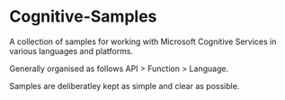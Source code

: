 # Cognitive-Samples
A collection of samples for working with Microsoft Cognitive Services in various languages and platforms.

Generally organised as follows API > Function > Language.

Samples are deliberatley kept as simple and clear as possible.